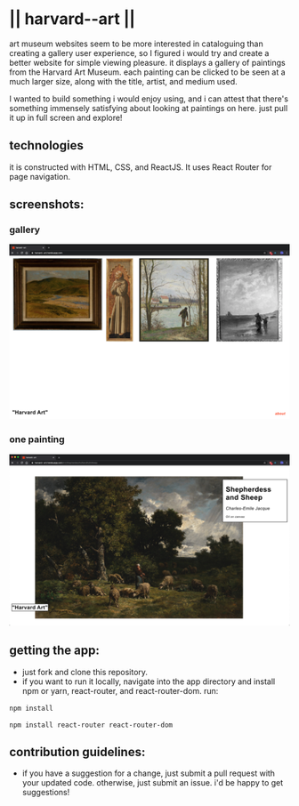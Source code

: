 # ||  harvard--art  ||

art museum websites seem to be more interested in cataloguing than creating a gallery user experience, so I figured i would try and create a better website for simple viewing pleasure. it displays a gallery of paintings from the Harvard Art Museum. each painting can be clicked to be seen at a much larger size, along with the title, artist, and medium used. 

I wanted to build something i would enjoy using, and i can attest that there's something immensely satisfying about looking at paintings on here. just pull it up in full screen and explore!


## technologies

it is constructed with HTML, CSS, and ReactJS. It uses React Router for page navigation.


## screenshots:

### gallery

![gallery](/public/screenshots/gallery.png?raw=true)

### one painting

![sheperdess](/public/screenshots/sheperdess.png?raw=true)


 ## getting the app: 
 
 - just fork and clone this repository.
 - if you want to run it locally, navigate into the app directory and install npm or yarn, react-router, and react-router-dom. run:
 
 ```
 npm install
 ```
 ```
 npm install react-router react-router-dom
 ```
 
 
 ## contribution guidelines:
 
 - if you have a suggestion for a change, just submit a pull request with your updated code. otherwise, just submit an issue. i'd be happy to get suggestions!
